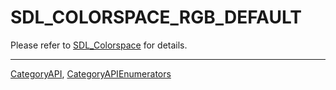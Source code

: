 # SDL_COLORSPACE_RGB_DEFAULT

Please refer to [SDL_Colorspace](SDL_Colorspace) for details.

----
[CategoryAPI](CategoryAPI), [CategoryAPIEnumerators](CategoryAPIEnumerators)

